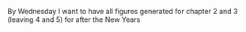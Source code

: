 By Wednesday I want to have all figures generated for chapter 2 and 3 (leaving
4 and 5) for after the New Years
